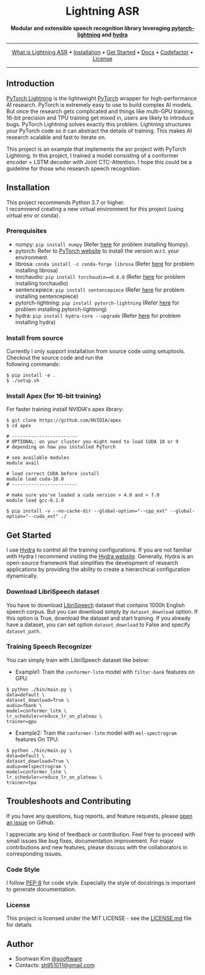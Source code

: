 # <h1 align="center">Lightning ASR</h1>

<div align="center">

**Modular and extensible speech recognition library leveraging [pytorch-lightning](https://github.com/PyTorchLightning/pytorch-lightning) and [hydra](https://github.com/facebookresearch/hydra)**

  
---

<p align="center">
  <a href="https://github.com/sooftware/lightning-asr#introduction">What is Lightning ASR</a> •
  <a href="https://github.com/sooftware/lightning-asr#installation">Installation</a> •
  <a href="https://github.com/sooftware/lightning-asr#get-started">Get Started</a> •
  <a href="https://sooftware.github.io/lightning-asr/">Docs</a> •
  <a href="https://www.codefactor.io/repository/github/sooftware/lightning-asr">Codefactor</a> •
  <a href="https://github.com/sooftware/lightning-asr/blob/main/LICENSE">License</a>
</p>

---
</div>
    
## Introduction
    
[PyTorch Lightning](https://github.com/PyTorchLightning/pytorch-lightning) is the lightweight [PyTorch](https://github.com/pytorch/pytorch) wrapper for high-performance AI research. PyTorch is extremely easy to use to build complex AI models. But once the research gets complicated and things like multi-GPU training, 16-bit precision and TPU training get mixed in, users are likely to introduce bugs. PyTorch Lightning solves exactly this problem. Lightning structures your PyTorch code so it can abstract the details of training. This makes AI research scalable and fast to iterate on.   
  
This project is an example that implements the asr project with PyTorch Lightning. In this project, I trained a model consisting of a conformer encoder + LSTM decoder with Joint CTC-Attention. I hope this could be a guideline for those who research speech recognition.  
  
## Installation
  
This project recommends Python 3.7 or higher.  
I recommend creating a new virtual environment for this project (using virtual env or conda).
  

### Prerequisites
  
* numpy: `pip install numpy` (Refer [here](https://github.com/numpy/numpy) for problem installing Numpy).
* pytorch: Refer to [PyTorch website](http://pytorch.org/) to install the version w.r.t. your environment.   
* librosa: `conda install -c conda-forge librosa` (Refer [here](https://github.com/librosa/librosa) for problem installing librosa)
* torchaudio: `pip install torchaudio==0.6.0` (Refer [here](https://github.com/pytorch/pytorch) for problem installing torchaudio)
* sentencepiece: `pip install sentencepiece` (Refer [here](https://github.com/google/sentencepiece) for problem installing sentencepiece)
* pytorch-lightning: `pip install pytorch-lightning` (Refer [here](https://github.com/PyTorchLightning/pytorch-lightning) for problem installing pytorch-lightning)
* hydra: `pip install hydra-core --upgrade` (Refer [here](https://github.com/facebookresearch/hydra) for problem installing hydra)
  
### Install from source
Currently I only support installation from source code using setuptools. Checkout the source code and run the   
following commands:  
```
$ pip install -e .
$ ./setup.sh
```
  
### Install Apex (for 16-bit training) 
  
For faster training install NVIDIA's apex library:
  
```
$ git clone https://github.com/NVIDIA/apex
$ cd apex

# ------------------------
# OPTIONAL: on your cluster you might need to load CUDA 10 or 9
# depending on how you installed PyTorch

# see available modules
module avail

# load correct CUDA before install
module load cuda-10.0
# ------------------------

# make sure you've loaded a cuda version > 4.0 and < 7.0
module load gcc-6.1.0

$ pip install -v --no-cache-dir --global-option="--cpp_ext" --global-option="--cuda_ext" ./
```
  
## Get Started
  
I use [Hydra](https://github.com/facebookresearch/hydra) to control all the training configurations. If you are not familiar with Hydra I recommend visiting the [Hydra website](https://hydra.cc/). Generally, Hydra is an open-source framework that simplifies the development of research applications by providing the ability to create a hierarchical configuration dynamically.
  
### Download LibriSpeech dataset
  
You have to download [LibriSpeech](https://www.openslr.org/12) dataset that contains 1000h English speech corpus. But you can download simply by `dataset_download` option. If this option is True, download the dataset and start training. If you already have a dataset, you can set option `dataset_download` to False and specify `dataset_path`.
  
### Training Speech Recognizer
  
You can simply train with LibriSpeech dataset like below:  
  
- Example1: Train the `conformer-lstm` model with `filter-bank` features on GPU.
  
```
$ python ./bin/main.py \
data=default \
dataset_download=True \
audio=fbank \
model=conformer_lstm \
lr_scheduler=reduce_lr_on_plateau \
trainer=gpu
```

- Example2: Train the `conformer-lstm` model with `mel-spectrogram` features On TPU:
  
```
$ python ./bin/main.py \
data=default \
dataset_download=True \
audio=melspectrogram \
model=conformer_lstm \
lr_scheduler=reduce_lr_on_plateau \
trainer=tpu
```
 
## Troubleshoots and Contributing
If you have any questions, bug reports, and feature requests, please [open an issue](https://github.com/sooftware/lightning-asr/issues) on Github.   
  
I appreciate any kind of feedback or contribution.  Feel free to proceed with small issues like bug fixes, documentation improvement.  For major contributions and new features, please discuss with the collaborators in corresponding issues.  
  
### Code Style
I follow [PEP-8](https://www.python.org/dev/peps/pep-0008/) for code style. Especially the style of docstrings is important to generate documentation. 
  
### License
This project is licensed under the MIT LICENSE - see the [LICENSE.md](https://github.com/sooftware/lightning-asr/blob/master/LICENSE) file for details
  
## Author
  
* Soohwan Kim [@sooftware](https://github.com/sooftware)
* Contacts: sh951011@gmail.com
